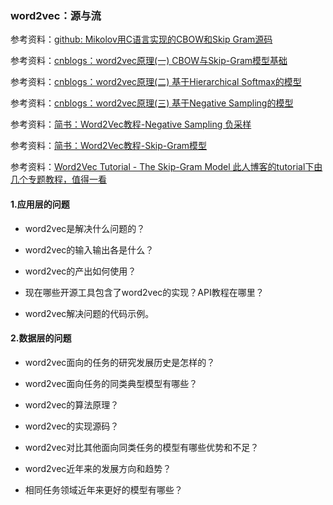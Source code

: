 ### word2vec：源与流

参考资料：[github: Mikolov用C语言实现的CBOW和Skip Gram源码](https://github.com/tmikolov/word2vec)

参考资料：[cnblogs：word2vec原理(一) CBOW与Skip-Gram模型基础](https://www.cnblogs.com/pinard/p/7160330.html)

参考资料：[cnblogs：word2vec原理(二) 基于Hierarchical Softmax的模型](https://www.cnblogs.com/pinard/p/7243513.html)

参考资料：[cnblogs：word2vec原理(三) 基于Negative Sampling的模型](https://www.cnblogs.com/pinard/p/7249903.html)

参考资料：[简书：Word2Vec教程-Negative Sampling 负采样](https://www.jianshu.com/p/ed15e2adbfad)

参考资料：[简书：Word2Vec教程-Skip-Gram模型](https://www.jianshu.com/p/a1163174ebaf)

参考资料：[Word2Vec Tutorial - The Skip-Gram Model 此人博客的tutorial下由几个专题教程，值得一看](http://mccormickml.com/2016/04/19/word2vec-tutorial-the-skip-gram-model/)

#### 1.应用层的问题

* word2vec是解决什么问题的？

* word2vec的输入输出各是什么？

* word2vec的产出如何使用？

* 现在哪些开源工具包含了word2vec的实现？API教程在哪里？

* word2vec解决问题的代码示例。

#### 2.数据层的问题

* word2vec面向的任务的研究发展历史是怎样的？

* word2vec面向任务的同类典型模型有哪些？

* word2vec的算法原理？

* word2vec的实现源码？

* word2vec对比其他面向同类任务的模型有哪些优势和不足？

* word2vec近年来的发展方向和趋势？

* 相同任务领域近年来更好的模型有哪些？



